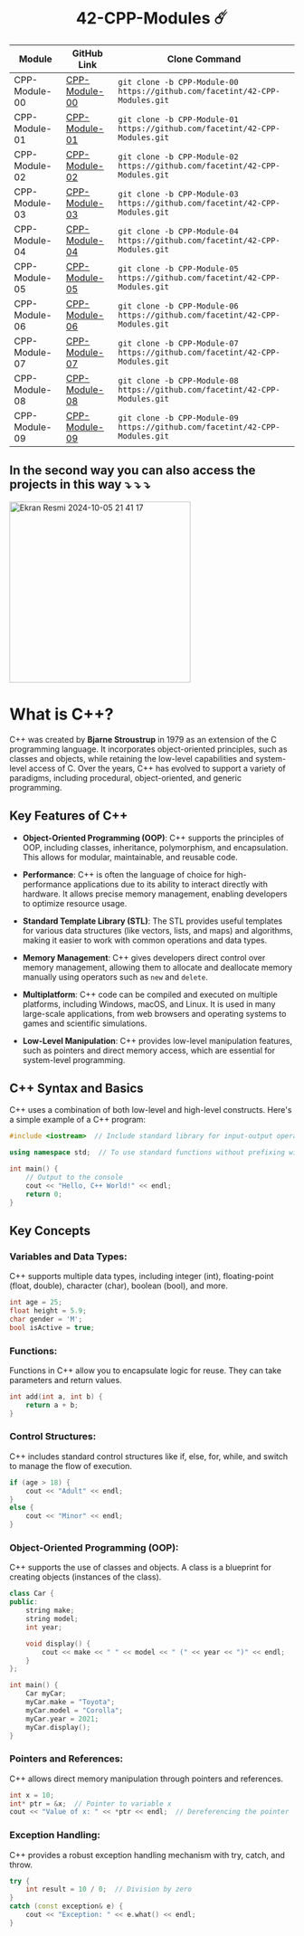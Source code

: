 <div align="center"> 

# 42-CPP-Modules ☄️
</div>

| Module              | GitHub Link                                                | Clone Command                                                      |
|---------------------|------------------------------------------------------------|--------------------------------------------------------------------|
| CPP-Module-00       | [CPP-Module-00](https://github.com/facetint/42-CPP-Modules/tree/CPP-Module-00) | `git clone -b CPP-Module-00 https://github.com/facetint/42-CPP-Modules.git` |
| CPP-Module-01       | [CPP-Module-01](https://github.com/facetint/42-CPP-Modules/tree/CPP-Module-01) | `git clone -b CPP-Module-01 https://github.com/facetint/42-CPP-Modules.git` |
| CPP-Module-02       | [CPP-Module-02](https://github.com/facetint/42-CPP-Modules/tree/CPP-Module-02) | `git clone -b CPP-Module-02 https://github.com/facetint/42-CPP-Modules.git` |
| CPP-Module-03       | [CPP-Module-03](https://github.com/facetint/42-CPP-Modules/tree/CPP-Module-03) | `git clone -b CPP-Module-03 https://github.com/facetint/42-CPP-Modules.git` |
| CPP-Module-04       | [CPP-Module-04](https://github.com/facetint/42-CPP-Modules/tree/CPP-Module-04) | `git clone -b CPP-Module-04 https://github.com/facetint/42-CPP-Modules.git` |
| CPP-Module-05       | [CPP-Module-05](https://github.com/facetint/42-CPP-Modules/tree/CPP-Module-05) | `git clone -b CPP-Module-05 https://github.com/facetint/42-CPP-Modules.git` |
| CPP-Module-06       | [CPP-Module-06](https://github.com/facetint/42-CPP-Modules/tree/CPP-Module-06) | `git clone -b CPP-Module-06 https://github.com/facetint/42-CPP-Modules.git` |
| CPP-Module-07       | [CPP-Module-07](https://github.com/facetint/42-CPP-Modules/tree/CPP-Module-07) | `git clone -b CPP-Module-07 https://github.com/facetint/42-CPP-Modules.git` |
| CPP-Module-08       | [CPP-Module-08](https://github.com/facetint/42-CPP-Modules/tree/CPP-Module-08) | `git clone -b CPP-Module-08 https://github.com/facetint/42-CPP-Modules.git` |
| CPP-Module-09       | [CPP-Module-09](https://github.com/facetint/42-CPP-Modules/tree/CPP-Module-09) | `git clone -b CPP-Module-09 https://github.com/facetint/42-CPP-Modules.git` |




## In the second way you can also access the projects in this way ⤵️ ⤵️ ⤵️

<img width="320" alt="Ekran Resmi 2024-10-05 21 41 17" src="https://github.com/user-attachments/assets/a273b32e-09d4-4cf5-8733-c4e2fb91a073">

# What is C++?

C++ was created by **Bjarne Stroustrup** in 1979 as an extension of the C programming language. It incorporates object-oriented principles, such as classes and objects, while retaining the low-level capabilities and system-level access of C. Over the years, C++ has evolved to support a variety of paradigms, including procedural, object-oriented, and generic programming.

## Key Features of C++

- **Object-Oriented Programming (OOP)**: C++ supports the principles of OOP, including classes, inheritance, polymorphism, and encapsulation. This allows for modular, maintainable, and reusable code.
  
- **Performance**: C++ is often the language of choice for high-performance applications due to its ability to interact directly with hardware. It allows precise memory management, enabling developers to optimize resource usage.

- **Standard Template Library (STL)**: The STL provides useful templates for various data structures (like vectors, lists, and maps) and algorithms, making it easier to work with common operations and data types.

- **Memory Management**: C++ gives developers direct control over memory management, allowing them to allocate and deallocate memory manually using operators such as `new` and `delete`.

- **Multiplatform**: C++ code can be compiled and executed on multiple platforms, including Windows, macOS, and Linux. It is used in many large-scale applications, from web browsers and operating systems to games and scientific simulations.

- **Low-Level Manipulation**: C++ provides low-level manipulation features, such as pointers and direct memory access, which are essential for system-level programming.

## C++ Syntax and Basics

C++ uses a combination of both low-level and high-level constructs. Here's a simple example of a C++ program:

```cpp
#include <iostream>  // Include standard library for input-output operations

using namespace std;  // To use standard functions without prefixing with std::

int main() {
    // Output to the console
    cout << "Hello, C++ World!" << endl;
    return 0;
}
```
## Key Concepts

### Variables and Data Types:

C++ supports multiple data types, including integer (int), floating-point (float, double), character (char), boolean (bool), and more.

```cpp
int age = 25;
float height = 5.9;
char gender = 'M';
bool isActive = true;
````

### Functions:

Functions in C++ allow you to encapsulate logic for reuse. They can take parameters and return values.

```cpp
int add(int a, int b) {
    return a + b;
}
```

### Control Structures:

C++ includes standard control structures like if, else, for, while, and switch to manage the flow of execution.

```cpp
if (age > 18) {
    cout << "Adult" << endl;
}
else {
    cout << "Minor" << endl;
}
```

### Object-Oriented Programming (OOP):

C++ supports the use of classes and objects. A class is a blueprint for creating objects (instances of the class).

```cpp
class Car {
public:
    string make;
    string model;
    int year;

    void display() {
        cout << make << " " << model << " (" << year << ")" << endl;
    }
};

int main() {
    Car myCar;
    myCar.make = "Toyota";
    myCar.model = "Corolla";
    myCar.year = 2021;
    myCar.display();
}

````

### Pointers and References:

C++ allows direct memory manipulation through pointers and references.

```cpp
int x = 10;
int* ptr = &x;  // Pointer to variable x
cout << "Value of x: " << *ptr << endl;  // Dereferencing the pointer
```

### Exception Handling:

C++ provides a robust exception handling mechanism with try, catch, and throw.

```cpp
try {
    int result = 10 / 0;  // Division by zero
}
catch (const exception& e) {
    cout << "Exception: " << e.what() << endl;
}
```


